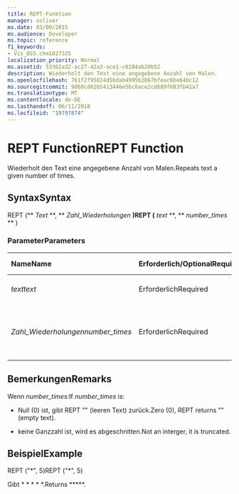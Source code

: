 ```yaml
---
title: REPT-Funktion
manager: soliver
ms.date: 03/09/2015
ms.audience: Developer
ms.topic: reference
f1_keywords:
- Vis_DSS.chm1027335
localization_priority: Normal
ms.assetid: 53362a32-ac27-42a3-ace1-c6184ab20b52
description: Wiederholt den Text eine angegebene Anzahl von Malen.
ms.openlocfilehash: 761f2f95824d5bdab4995b2867bfeac6be64bc12
ms.sourcegitcommit: 9d60cd82b5413446e5bc8ace2cd689f683fb41a7
ms.translationtype: MT
ms.contentlocale: de-DE
ms.lasthandoff: 06/11/2018
ms.locfileid: "19797874"
---
```

# <a name="rept-function"></a><span data-ttu-id="e15e8-103">REPT Function</span><span class="sxs-lookup"><span data-stu-id="e15e8-103">REPT Function</span></span>

<span data-ttu-id="e15e8-104">Wiederholt den Text eine angegebene Anzahl von Malen.</span><span class="sxs-lookup"><span data-stu-id="e15e8-104">Repeats text a given number of times.</span></span> 
  
## <a name="syntax"></a><span data-ttu-id="e15e8-105">Syntax</span><span class="sxs-lookup"><span data-stu-id="e15e8-105">Syntax</span></span>

<span data-ttu-id="e15e8-106">REPT (** *Text* **, ** *Zahl_Wiederholungen* **)</span><span class="sxs-lookup"><span data-stu-id="e15e8-106">REPT (** *text* **, ** *number_times* ** )</span></span> 
  
### <a name="parameters"></a><span data-ttu-id="e15e8-107">Parameter</span><span class="sxs-lookup"><span data-stu-id="e15e8-107">Parameters</span></span>

|<span data-ttu-id="e15e8-108">**Name**</span><span class="sxs-lookup"><span data-stu-id="e15e8-108">**Name**</span></span>|<span data-ttu-id="e15e8-109">**Erforderlich/Optional**</span><span class="sxs-lookup"><span data-stu-id="e15e8-109">**Required/Optional**</span></span>|<span data-ttu-id="e15e8-110">**Datentyp**</span><span class="sxs-lookup"><span data-stu-id="e15e8-110">**Data Type**</span></span>|<span data-ttu-id="e15e8-111">**Beschreibung**</span><span class="sxs-lookup"><span data-stu-id="e15e8-111">**Description**</span></span>|
|:-----|:-----|:-----|:-----|
| <span data-ttu-id="e15e8-112">_text_</span><span class="sxs-lookup"><span data-stu-id="e15e8-112">_text_</span></span> <br/> |<span data-ttu-id="e15e8-113">Erforderlich</span><span class="sxs-lookup"><span data-stu-id="e15e8-113">Required</span></span>  <br/> |<span data-ttu-id="e15e8-114">**String**</span><span class="sxs-lookup"><span data-stu-id="e15e8-114">**String**</span></span> <br/> | <span data-ttu-id="e15e8-115">Der Text, der wiederholt werden soll.</span><span class="sxs-lookup"><span data-stu-id="e15e8-115">The text you want to repeat.</span></span>  <br/> |
| <span data-ttu-id="e15e8-116">_Zahl_Wiederholungen_</span><span class="sxs-lookup"><span data-stu-id="e15e8-116">_number_times_</span></span> <br/> |<span data-ttu-id="e15e8-117">Erforderlich</span><span class="sxs-lookup"><span data-stu-id="e15e8-117">Required</span></span>  <br/> |<span data-ttu-id="e15e8-118">**Nummer**</span><span class="sxs-lookup"><span data-stu-id="e15e8-118">**Number**</span></span> <br/> |<span data-ttu-id="e15e8-119">Eine positive Zahl, die angibt, wie oft der Text wiederholt werden soll.</span><span class="sxs-lookup"><span data-stu-id="e15e8-119">A positive number specifying the number of times to repeat text.</span></span>  <br/> |
   
## <a name="remarks"></a><span data-ttu-id="e15e8-120">Bemerkungen</span><span class="sxs-lookup"><span data-stu-id="e15e8-120">Remarks</span></span>

<span data-ttu-id="e15e8-121">Wenn *number_times:*</span><span class="sxs-lookup"><span data-stu-id="e15e8-121">If  *number_times*  is:</span></span> 
  
- <span data-ttu-id="e15e8-122">Null (0) ist, gibt REPT "" (leeren Text) zurück.</span><span class="sxs-lookup"><span data-stu-id="e15e8-122">Zero (0), REPT returns "" (empty text).</span></span>
    
- <span data-ttu-id="e15e8-123">keine Ganzzahl ist, wird es abgeschnitten.</span><span class="sxs-lookup"><span data-stu-id="e15e8-123">Not an interger, it is truncated.</span></span>
    
## <a name="example"></a><span data-ttu-id="e15e8-124">Beispiel</span><span class="sxs-lookup"><span data-stu-id="e15e8-124">Example</span></span>

<span data-ttu-id="e15e8-125">REPT ("\*", 5)</span><span class="sxs-lookup"><span data-stu-id="e15e8-125">REPT ("\*", 5)</span></span> 
  
<span data-ttu-id="e15e8-126">Gibt \* \* \* \* \*.</span><span class="sxs-lookup"><span data-stu-id="e15e8-126">Returns \*\*\*\*\*.</span></span> 
  

